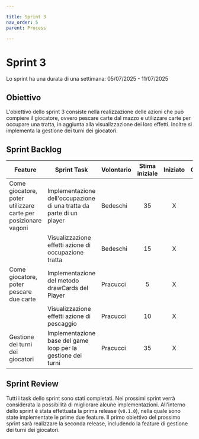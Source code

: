 ```yaml
---

title: Sprint 3
nav_order: 5
parent: Process

---
```


# Sprint 3

Lo sprint ha una durata di una settimana: 05/07/2025 - 11/07/2025

## Obiettivo

L'obiettivo dello sprint 3 consiste nella realizzazione delle azioni che può compiere il giocatore, ovvero pescare carte
dal mazzo e utilizzare carte per occupare una tratta, in aggiunta alla visualizzazione dei loro effetti. Inoltre si
implementa la gestione dei turni dei giocatori.

## Sprint Backlog

| Feature                                                       | Sprint Task                                                          | Volontario | Stima iniziale | Iniziato | Completato |
|---------------------------------------------------------------|----------------------------------------------------------------------|------------|:--------------:|:--------:|:----------:|
| Come giocatore, poter utilizzare carte per posizionare vagoni | Implementazione dell'occupazione di una tratta da parte di un player | Bedeschi   |       35       |    X     |     X      |
|                                                               | Visualizzazione effetti azione di occupazione tratta                 | Bedeschi   |       15       |    X     |     X      |
| Come giocatore, poter pescare due carte                       | Implementazione del metodo drawCards del Player                      | Pracucci   |       5        |    X     |     X      |
|                                                               | Visualizzazione effetti azione di pescaggio                          | Pracucci   |       10       |    X     |     X      |
| Gestione dei turni dei giocatori                              | Implementazione base del game loop per la gestione dei turni         | Pracucci   |       35       |    X     |     X      |

## Sprint Review

Tutti i task dello sprint sono stati completati. Nei prossimi sprint verrà considerata la possibilità di migliorare
alcune implementazioni. All'interno dello sprint è stata effettuata la prima release (`v0.1.0`), nella quale sono
state implementate le prime due feature. Il primo obiettivo del prossimo sprint sarà realizzare la seconda release,
includendo la feature di gestione dei turni dei giocatori.
